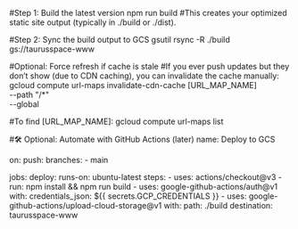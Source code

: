 #Step 1: Build the latest version
npm run build
#This creates your optimized static site output (typically in ./build or ./dist).

#Step 2: Sync the build output to GCS
gsutil rsync -R ./build gs://taurusspace-www

#Optional: Force refresh if cache is stale
#If you ever push updates but they don’t show (due to CDN caching), you can invalidate the cache manually:
gcloud compute url-maps invalidate-cdn-cache [URL_MAP_NAME] \
  --path "/*" \
  --global

#To find [URL_MAP_NAME]:
gcloud compute url-maps list


#🛠️ Optional: Automate with GitHub Actions (later)
name: Deploy to GCS

on:
  push:
    branches:
      - main

jobs:
  deploy:
    runs-on: ubuntu-latest
    steps:
      - uses: actions/checkout@v3
      - run: npm install && npm run build
      - uses: google-github-actions/auth@v1
        with:
          credentials_json: ${{ secrets.GCP_CREDENTIALS }}
      - uses: google-github-actions/upload-cloud-storage@v1
        with:
          path: ./build
          destination: taurusspace-www
